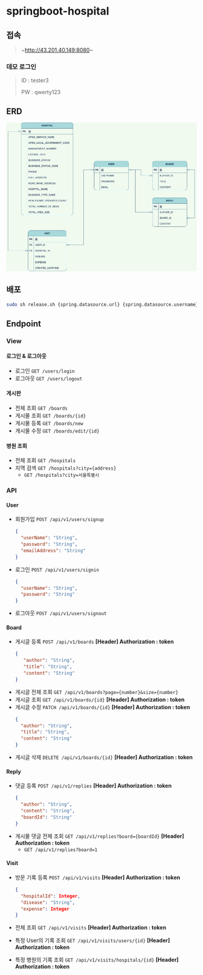 # springboot-hospital

## 접속

> ~http://43.201.40.149:8080~

### 데모 로그인

> ID : tester3
>
> PW : qwerty123

## ERD

![ERD](/ERD.jpg)

## 배포

```bash
sudo sh release.sh {spring.datasource.url} {spring.datasource.username} {spring.datasource.password} {util.jwt.secret}
```

## Endpoint

### View

#### 로그인 & 로그아웃

+ 로그인 `GET /users/login`
+ 로그아웃 `GET /users/logout`

#### 게시판

+ 전체 조회 `GET /boards`
+ 게시물 조회 `GET /boards/{id}`
+ 게시물 등록 `GET /boards/new`
+ 게시물 수정 `GET /boards/edit/{id}`

#### 병원 조회

+ 전체 조회 `GET /hospitals`
+ 지역 검색 `GET /hospitals?city={address}`
    + `GET /hospitals?city=서울특별시`

### API

#### User

+ 회원가입 `POST /api/v1/users/signup`
  ```json
  {
    "userName": "String",
    "password": "String",
    "emailAddress": "String"
  }
  ```
+ 로그인 `POST /api/v1/users/signin`
  ```json
  {
    "userName": "String",
    "password": "String"
  }
  ```
+ 로그아웃 `POST /api/v1/users/signout`

#### Board

+ 게시글 등록 `POST /api/v1/boards` **[Header] Authorization : token**
  ```json
  {
     "author": "String", 
     "title": "String",
     "content": "String" 
  }
  ```
+ 게시글 전체 조회 `GET /api/v1/boards?page={number}&size={number}`
+ 게시글 조회 `GET /api/v1/boards/{id}` **[Header] Authorization : token**
+ 게시글 수정 `PATCH /api/v1/boards/{id}` **[Header] Authorization : token**
  ```json
  {
    "author": "String", 
    "title": "String",
    "content": "String" 
  }
  ```
+ 게시글 삭제 `DELETE /api/v1/boards/{id}` **[Header] Authorization : token**

#### Reply

+ 댓글 등록 `POST /api/v1/replies` **[Header] Authorization : token**
  ```json
  {
    "author": "String",
    "content": "String",
    "boardId": "String"
  }
  ```
+ 게시물 댓글 전체 조회 `GET /api/v1/replies?board={boardId}` **[Header] Authorization : token**
  + `GET /api/v1/replies?board=1`

#### Visit

+ 방문 기록 등록 `POST /api/v1/visits` **[Header] Authorization : token**
  ```json
  {
    "hospitalId": Integer,
    "disease": "String",
    "expense": Integer
  }
  ```

+ 전체 조회 `GET /api/v1/visits` **[Header] Authorization : token**
+ 특정 User의 기록 조회 `GET /api/v1/visits/users/{id}` **[Header] Authorization : token**
+ 특정 병원의 기록 조회 `GET /api/v1/visits/hospitals/{id}` **[Header] Authorization : token**
